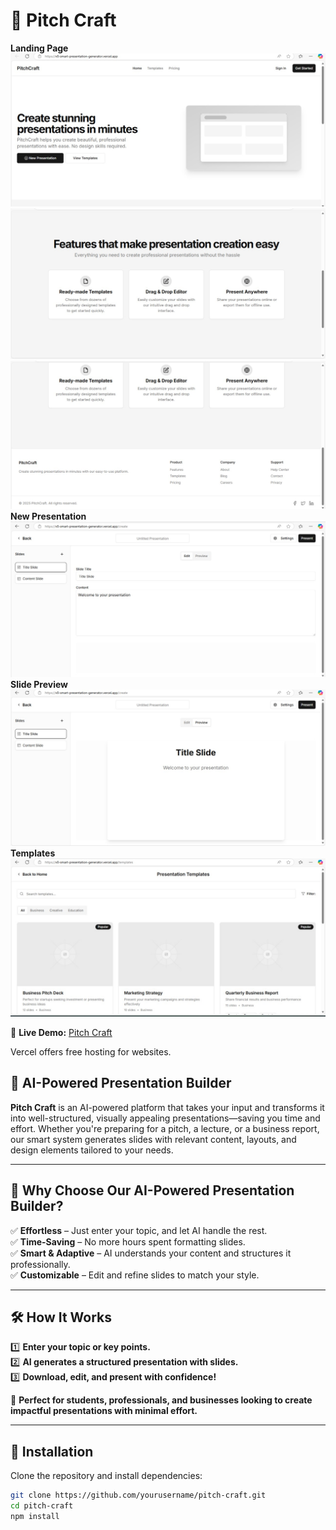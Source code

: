 # 🚀 Pitch Craft  
**Landing Page**
![image alt](https://github.com/Disha-DD/Project-1/blob/e6034db3ddaa34afb431788632235ae017d7a498/image%201.jpg)
![image alt](https://github.com/Disha-DD/Project-1/blob/e6034db3ddaa34afb431788632235ae017d7a498/image%202.jpg)
![image alt](https://github.com/Disha-DD/Project-1/blob/e6034db3ddaa34afb431788632235ae017d7a498/image%203.jpg)
**New Presentation**
![image alt](https://github.com/Disha-DD/Project-1/blob/e6034db3ddaa34afb431788632235ae017d7a498/image%204.jpg)
**Slide Preview**
![image alt](https://github.com/Disha-DD/Project-1/blob/e6034db3ddaa34afb431788632235ae017d7a498/image%205.jpg)
**Templates**
![image alt](https://github.com/Disha-DD/Project-1/blob/e6034db3ddaa34afb431788632235ae017d7a498/image%206.jpg)

🔗 **Live Demo:** [Pitch Craft](https://v0-smart-presentation-generator.vercel.app/)  

Vercel offers free hosting for websites.

## 📢 AI-Powered Presentation Builder  

**Pitch Craft** is an AI-powered platform that takes your input and transforms it into well-structured, visually appealing presentations—saving you time and effort. Whether you're preparing for a pitch, a lecture, or a business report, our smart system generates slides with relevant content, layouts, and design elements tailored to your needs.  

---

## 🎯 Why Choose Our AI-Powered Presentation Builder?  

✅ **Effortless** – Just enter your topic, and let AI handle the rest.  
✅ **Time-Saving** – No more hours spent formatting slides.  
✅ **Smart & Adaptive** – AI understands your content and structures it professionally.  
✅ **Customizable** – Edit and refine slides to match your style.  

---

## 🛠 How It Works  

1️⃣ **Enter your topic or key points.**  
2️⃣ **AI generates a structured presentation with slides.**  
3️⃣ **Download, edit, and present with confidence!**  

🚀 **Perfect for students, professionals, and businesses looking to create impactful presentations with minimal effort.**  

---

## 📌 Installation  

Clone the repository and install dependencies:  

```bash
git clone https://github.com/yourusername/pitch-craft.git
cd pitch-craft
npm install

